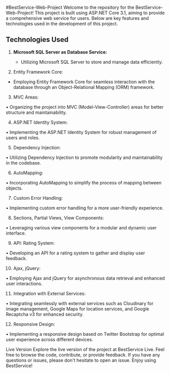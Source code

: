 #BestService-Web-Project
Welcome to the repository for the BestService-Web-Project! This project is built using ASP.NET Core 3.1, aiming to provide a comprehensive web service for users. Below are key features and technologies used in the development of this project.
## Technologies Used

1. **Microsoft SQL Server as Database Service:**
   - Utilizing Microsoft SQL Server to store and manage data efficiently.

2.	Entity Framework Core:
   - Employing Entity Framework Core for seamless interaction with the database through an Object-Relational Mapping (ORM) framework.

3.	MVC Areas:
   
•	Organizing the project into MVC (Model-View-Controller) areas for better structure and maintainability.

4.	ASP.NET Identity System:
   
•	Implementing the ASP.NET Identity System for robust management of users and roles.

5.	Dependency Injection:

•	Utilizing Dependency Injection to promote modularity and maintainability in the codebase.

6.	AutoMapping:

•	Incorporating AutoMapping to simplify the process of mapping between objects.

7.	Custom Error Handling:

•	Implementing custom error handling for a more user-friendly experience.

8.	Sections, Partial Views, View Components:

•	Leveraging various view components for a modular and dynamic user interface.

9.	API: Rating System:

•	Developing an API for a rating system to gather and display user feedback.

10.	Ajax, jQuery:

•	Employing Ajax and jQuery for asynchronous data retrieval and enhanced user interactions.

11.	Integration with External Services:

•	Integrating seamlessly with external services such as Cloudinary for image management, Google Maps for location services, and Google Recaptcha v3 for enhanced security.

12.	Responsive Design:

•	Implementing a responsive design based on Twitter Bootstrap for optimal user experience across different devices.

Live Version
Explore the live version of the project at BestService Live.
Feel free to browse the code, contribute, or provide feedback. If you have any questions or issues, please don't hesitate to open an issue. Enjoy using BestService!

